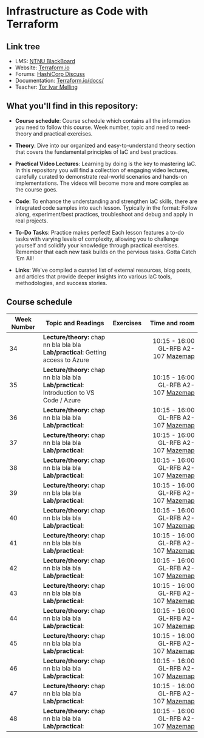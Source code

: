 # Infrastructure as Code with Terraform

## Link tree
- LMS: [NTNU BlackBoard](https://ntnu.blackboard.com)
- Website: [Terraform.io](https://www.terraform.io)
- Forums: [HashiCorp Discuss](https://discuss.hashicorp.com/c/terraform-core)
- Documentation: [Terraform.io/docs/](https://www.terraform.io/docs/)
- Teacher: [Tor Ivar Melling](mailto:tor.i.melling@ntnu.no)

## What you'll find in this repository:

- **Course schedule**: Course schedule which contains all the information you need to follow this course. Week number, topic and need to reed-theory and practical exercises.

- **Theory**: Dive into our organized and easy-to-understand theory section that covers the fundamental principles of IaC and best practices.

- **Practical Video Lectures**: Learning by doing is the key to mastering IaC. In this repository you will find a collection of engaging video lectures, carefully curated to demonstrate real-world scenarios and hands-on implementations. The videos will become more and more complex as the course goes. 

- **Code**: To enhance the understanding and strengthen IaC skills, there are  integrated code samples into each lesson. Typically in the format: Follow along, experiment/best practices, troubleshoot and debug and apply in real projects.

- **To-Do Tasks**: Practice makes perfect! Each lesson features a to-do tasks with varying levels of complexity, allowing you to challenge yourself and solidify your knowledge through practical exercises. Remember that each new task builds on the pervious tasks. Gotta Catch ’Em All!

- **Links**: We've compiled a curated list of external resources, blog posts, and articles that provide deeper insights into various IaC tools, methodologies, and success stories.

## Course schedule

| Week Number | Topic and Readings | Exercises | Time and room |
| --- | --- | --- | ---: |
| 34 | **Lecture/theory:** chap nn bla bla bla<br> **Lab/practical:** Getting access to Azure |  | 10:15 - 16:00 GL-RFB A2-107 [Mazemap](https://link.mazemap.com/PzQY8bTJ) |
| 35 | **Lecture/theory:** chap nn bla bla bla<br> **Lab/practical:** Introduction to VS Code / Azure |  | 10:15 - 16:00 GL-RFB A2-107 [Mazemap](https://link.mazemap.com/PzQY8bTJ) |
| 36 | **Lecture/theory:** chap nn bla bla bla<br> **Lab/practical:**  |  | 10:15 - 16:00 GL-RFB A2-107 [Mazemap](https://link.mazemap.com/PzQY8bTJ) |
| 37 | **Lecture/theory:** chap nn bla bla bla<br> **Lab/practical:**  |  | 10:15 - 16:00 GL-RFB A2-107 [Mazemap](https://link.mazemap.com/PzQY8bTJ) |
| 38 | **Lecture/theory:** chap nn bla bla bla<br> **Lab/practical:**  |  | 10:15 - 16:00 GL-RFB A2-107 [Mazemap](https://link.mazemap.com/PzQY8bTJ) |
| 39 | **Lecture/theory:** chap nn bla bla bla<br> **Lab/practical:**  |  | 10:15 - 16:00 GL-RFB A2-107 [Mazemap](https://link.mazemap.com/PzQY8bTJ) |
| 40 | **Lecture/theory:** chap nn bla bla bla<br> **Lab/practical:**  |  | 10:15 - 16:00 GL-RFB A2-107 [Mazemap](https://link.mazemap.com/PzQY8bTJ) |
| 41 | **Lecture/theory:** chap nn bla bla bla<br> **Lab/practical:**  |  | 10:15 - 16:00 GL-RFB A2-107 [Mazemap](https://link.mazemap.com/PzQY8bTJ) |
| 42 | **Lecture/theory:** chap nn bla bla bla<br> **Lab/practical:**  |  | 10:15 - 16:00 GL-RFB A2-107 [Mazemap](https://link.mazemap.com/PzQY8bTJ) |
| 43 | **Lecture/theory:** chap nn bla bla bla<br> **Lab/practical:**  |  | 10:15 - 16:00 GL-RFB A2-107 [Mazemap](https://link.mazemap.com/PzQY8bTJ) |
| 44 | **Lecture/theory:** chap nn bla bla bla<br> **Lab/practical:**  |  | 10:15 - 16:00 GL-RFB A2-107 [Mazemap](https://link.mazemap.com/PzQY8bTJ) |
| 45 | **Lecture/theory:** chap nn bla bla bla<br> **Lab/practical:**  |  | 10:15 - 16:00 GL-RFB A2-107 [Mazemap](https://link.mazemap.com/PzQY8bTJ) |
| 46 | **Lecture/theory:** chap nn bla bla bla<br> **Lab/practical:**  |  | 10:15 - 16:00 GL-RFB A2-107 [Mazemap](https://link.mazemap.com/PzQY8bTJ) |
| 47 | **Lecture/theory:** chap nn bla bla bla<br> **Lab/practical:**  |  | 10:15 - 16:00 GL-RFB A2-107 [Mazemap](https://link.mazemap.com/PzQY8bTJ) |
| 48 | **Lecture/theory:** chap nn bla bla bla<br> **Lab/practical:**  |  | 10:15 - 16:00 GL-RFB A2-107 [Mazemap](https://link.mazemap.com/PzQY8bTJ) |